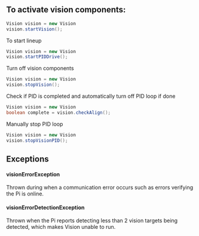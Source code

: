 ## To activate vision components:

```java
Vision vision = new Vision
vision.startVision();
```

To start lineup

```java
Vision vision = new Vision
vision.startPIDDrive();
```

Turn off vision components

```java
Vision vision = new Vision
vision.stopVision();
```

Check if PID is completed and automatically turn off PID loop if done

```java
Vision vision = new Vision
boolean complete = vision.checkAlign();
```

Manually stop PID loop
```java
Vision vision = new Vision
vision.stopVisionPID();
```

## Exceptions


#### visionErrorException

Thrown during when a communication error occurs such as errors verifying the Pi is online.


#### visionErrorDetectionException

Thrown when the Pi reports detecting less than 2 vision targets being detected, which makes Vision unable to run.

